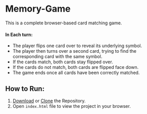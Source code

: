 # Memory-Game

This is a complete browser-based card matching game.

#### In Each turn:

* The player flips one card over to reveal its underlying symbol.
* The player then turns over a second card, trying to find the corresponding card with the same symbol.
* If the cards match, both cards stay flipped over.
* If the cards do not match, both cards are flipped face down.
* The game ends once all cards have been correctly matched.


## How to Run: 

1. [Download](https://github.com//Memory-Game/archive/master.zip) or [Clone](https://github.com//Memory-Game.git) the Repository.
2. Open `index.html` file to view the project in your browser.
